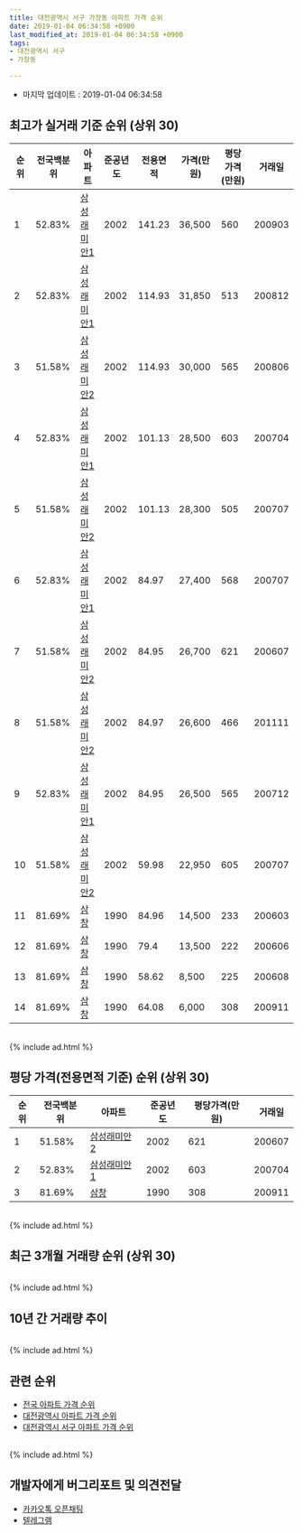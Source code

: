 ```yaml
---
title: 대전광역시 서구 가장동 아파트 가격 순위
date: 2019-01-04 06:34:58 +0900
last_modified_at: 2019-01-04 06:34:58 +0900
tags:
- 대전광역시 서구
- 가장동

---
```


* 마지막 업데이트 : 2019-01-04 06:34:58

## 최고가 실거래 기준 순위 (상위 30)


|순위|전국백분위|아파트|준공년도|전용면적|가격(만원)|평당가격(만원)|거래일|
|---|---|---|---|---|---|---|---|
|1|52.83%|[삼성래미안1](https://search.naver.com/search.naver?query=%EB%8C%80%EC%A0%84%EA%B4%91%EC%97%AD%EC%8B%9C+%EC%84%9C%EA%B5%AC+%EA%B0%80%EC%9E%A5%EB%8F%99+%EC%82%BC%EC%84%B1%EB%9E%98%EB%AF%B8%EC%95%881)|2002|141.23|36,500|560|200903|
|2|52.83%|[삼성래미안1](https://search.naver.com/search.naver?query=%EB%8C%80%EC%A0%84%EA%B4%91%EC%97%AD%EC%8B%9C+%EC%84%9C%EA%B5%AC+%EA%B0%80%EC%9E%A5%EB%8F%99+%EC%82%BC%EC%84%B1%EB%9E%98%EB%AF%B8%EC%95%881)|2002|114.93|31,850|513|200812|
|3|51.58%|[삼성래미안2](https://search.naver.com/search.naver?query=%EB%8C%80%EC%A0%84%EA%B4%91%EC%97%AD%EC%8B%9C+%EC%84%9C%EA%B5%AC+%EA%B0%80%EC%9E%A5%EB%8F%99+%EC%82%BC%EC%84%B1%EB%9E%98%EB%AF%B8%EC%95%882)|2002|114.93|30,000|565|200806|
|4|52.83%|[삼성래미안1](https://search.naver.com/search.naver?query=%EB%8C%80%EC%A0%84%EA%B4%91%EC%97%AD%EC%8B%9C+%EC%84%9C%EA%B5%AC+%EA%B0%80%EC%9E%A5%EB%8F%99+%EC%82%BC%EC%84%B1%EB%9E%98%EB%AF%B8%EC%95%881)|2002|101.13|28,500|603|200704|
|5|51.58%|[삼성래미안2](https://search.naver.com/search.naver?query=%EB%8C%80%EC%A0%84%EA%B4%91%EC%97%AD%EC%8B%9C+%EC%84%9C%EA%B5%AC+%EA%B0%80%EC%9E%A5%EB%8F%99+%EC%82%BC%EC%84%B1%EB%9E%98%EB%AF%B8%EC%95%882)|2002|101.13|28,300|505|200707|
|6|52.83%|[삼성래미안1](https://search.naver.com/search.naver?query=%EB%8C%80%EC%A0%84%EA%B4%91%EC%97%AD%EC%8B%9C+%EC%84%9C%EA%B5%AC+%EA%B0%80%EC%9E%A5%EB%8F%99+%EC%82%BC%EC%84%B1%EB%9E%98%EB%AF%B8%EC%95%881)|2002|84.97|27,400|568|200707|
|7|51.58%|[삼성래미안2](https://search.naver.com/search.naver?query=%EB%8C%80%EC%A0%84%EA%B4%91%EC%97%AD%EC%8B%9C+%EC%84%9C%EA%B5%AC+%EA%B0%80%EC%9E%A5%EB%8F%99+%EC%82%BC%EC%84%B1%EB%9E%98%EB%AF%B8%EC%95%882)|2002|84.95|26,700|621|200607|
|8|51.58%|[삼성래미안2](https://search.naver.com/search.naver?query=%EB%8C%80%EC%A0%84%EA%B4%91%EC%97%AD%EC%8B%9C+%EC%84%9C%EA%B5%AC+%EA%B0%80%EC%9E%A5%EB%8F%99+%EC%82%BC%EC%84%B1%EB%9E%98%EB%AF%B8%EC%95%882)|2002|84.97|26,600|466|201111|
|9|52.83%|[삼성래미안1](https://search.naver.com/search.naver?query=%EB%8C%80%EC%A0%84%EA%B4%91%EC%97%AD%EC%8B%9C+%EC%84%9C%EA%B5%AC+%EA%B0%80%EC%9E%A5%EB%8F%99+%EC%82%BC%EC%84%B1%EB%9E%98%EB%AF%B8%EC%95%881)|2002|84.95|26,500|565|200712|
|10|51.58%|[삼성래미안2](https://search.naver.com/search.naver?query=%EB%8C%80%EC%A0%84%EA%B4%91%EC%97%AD%EC%8B%9C+%EC%84%9C%EA%B5%AC+%EA%B0%80%EC%9E%A5%EB%8F%99+%EC%82%BC%EC%84%B1%EB%9E%98%EB%AF%B8%EC%95%882)|2002|59.98|22,950|605|200707|
|11|81.69%|[삼창](https://search.naver.com/search.naver?query=%EB%8C%80%EC%A0%84%EA%B4%91%EC%97%AD%EC%8B%9C+%EC%84%9C%EA%B5%AC+%EA%B0%80%EC%9E%A5%EB%8F%99+%EC%82%BC%EC%B0%BD)|1990|84.96|14,500|233|200603|
|12|81.69%|[삼창](https://search.naver.com/search.naver?query=%EB%8C%80%EC%A0%84%EA%B4%91%EC%97%AD%EC%8B%9C+%EC%84%9C%EA%B5%AC+%EA%B0%80%EC%9E%A5%EB%8F%99+%EC%82%BC%EC%B0%BD)|1990|79.4|13,500|222|200606|
|13|81.69%|[삼창](https://search.naver.com/search.naver?query=%EB%8C%80%EC%A0%84%EA%B4%91%EC%97%AD%EC%8B%9C+%EC%84%9C%EA%B5%AC+%EA%B0%80%EC%9E%A5%EB%8F%99+%EC%82%BC%EC%B0%BD)|1990|58.62|8,500|225|200608|
|14|81.69%|[삼창](https://search.naver.com/search.naver?query=%EB%8C%80%EC%A0%84%EA%B4%91%EC%97%AD%EC%8B%9C+%EC%84%9C%EA%B5%AC+%EA%B0%80%EC%9E%A5%EB%8F%99+%EC%82%BC%EC%B0%BD)|1990|64.08|6,000|308|200911|


<br>
{% include ad.html %}
<br>

## 평당 가격(전용면적 기준) 순위 (상위 30)


|순위|전국백분위|아파트|준공년도|평당가격(만원)|거래일|
|---|---|---|---|---|---|
|1|51.58%|[삼성래미안2](https://search.naver.com/search.naver?query=%EB%8C%80%EC%A0%84%EA%B4%91%EC%97%AD%EC%8B%9C+%EC%84%9C%EA%B5%AC+%EA%B0%80%EC%9E%A5%EB%8F%99+%EC%82%BC%EC%84%B1%EB%9E%98%EB%AF%B8%EC%95%882)|2002|621|200607|
|2|52.83%|[삼성래미안1](https://search.naver.com/search.naver?query=%EB%8C%80%EC%A0%84%EA%B4%91%EC%97%AD%EC%8B%9C+%EC%84%9C%EA%B5%AC+%EA%B0%80%EC%9E%A5%EB%8F%99+%EC%82%BC%EC%84%B1%EB%9E%98%EB%AF%B8%EC%95%881)|2002|603|200704|
|3|81.69%|[삼창](https://search.naver.com/search.naver?query=%EB%8C%80%EC%A0%84%EA%B4%91%EC%97%AD%EC%8B%9C+%EC%84%9C%EA%B5%AC+%EA%B0%80%EC%9E%A5%EB%8F%99+%EC%82%BC%EC%B0%BD)|1990|308|200911|


<br>
{% include ad.html %}
<br>

## 최근 3개월 거래량 순위 (상위 30)


<div style="width:100%;">
    <canvas id="deal_count_ranking" height="250"></canvas>
</div>


<script>
new Chart(document.getElementById("deal_count_ranking"), {
    type: 'horizontalBar',
    data: {
        labels: ['삼성래미안2', '삼성래미안1'],
        datasets: [{
            label: '실거래 수',
            data: [12, 9],
            borderColor: "rgba(255, 0, 128, 1)",
            backgroundColor: "rgba(255, 0, 128, 0.5)",
            fill: false,
        }]
    },
    options: {
        responsive: true,
        title: {
            display: true,
            text: '최근 3개월 거래량 순위'
        },
        tooltips: {
            mode: 'index',
            intersect: false,
            callbacks: {
                title: function(tooltipItems, data) {
                    return "실거래 수:";
                },
                label: function(tooltipItem, data) {
                    return data.labels[tooltipItem.index] + ": " + tooltipItem.xLabel;
                }
            }
        },
        hover: {
            mode: 'nearest',
            intersect: true
        },
        scales: {
            xAxes: [{
                display: true,
                scaleLabel: {
                    display: true,
                    labelString: '실거래 수'
                },
                ticks: {
                    suggestedMin: 0,
                }
            }],
            yAxes: [{
                display: true,
                ticks: {
                    autoSkip: false,
                    callback: function(value, index, values) {
                        if (value.length > 15)
                            return value.substr(0, 13) + "...";
                        else
                            return value;
                    }
                },
                scaleLabel: {
                    display: false,
                }
            }]
        }
    }
});

</script>


<br>
{% include ad.html %}
<br>

## 10년 간 거래량 추이


<div style="width:100%;">
    <canvas id="deal_progress" height="250"></canvas>
</div>

<script>
new Chart(document.getElementById("deal_progress"), {
    type: 'line',
    data: {
        labels: ['200901','200902','200903','200904','200905','200906','200907','200908','200909','200910','200911','200912','201001','201002','201003','201004','201005','201006','201007','201008','201009','201010','201011','201012','201101','201102','201103','201104','201105','201106','201107','201108','201109','201110','201111','201112','201201','201202','201203','201204','201205','201206','201207','201208','201209','201210','201211','201212','201301','201302','201303','201304','201305','201306','201307','201308','201309','201310','201311','201312','201401','201402','201403','201404','201405','201406','201407','201408','201409','201410','201411','201412','201501','201502','201503','201504','201505','201506','201507','201508','201509','201510','201511','201512','201601','201602','201603','201604','201605','201606','201607','201608','201609','201610','201611','201612','201701','201702','201703','201704','201705','201706','201707','201708','201709','201710','201711','201712','201801','201802','201803','201804','201805','201806','201807','201808','201809','201810','201811','201812','201901'],
        datasets: [{
            label: '실거래 수',
            pointRadius: 1,
            data: [11, 14, 20, 29, 26, 28, 37, 23, 28, 29, 18, 13, 23, 14, 28, 16, 17, 19, 13, 20, 15, 24, 28, 28, 33, 25, 20, 11, 19, 21, 16, 10, 5, 28, 15, 11, 9, 5, 11, 2, 3, 6, 3, 7, 7, 12, 10, 9, 8, 16, 14, 12, 20, 13, 13, 13, 16, 15, 10, 10, 13, 8, 16, 9, 6, 12, 12, 9, 22, 11, 11, 17, 10, 9, 21, 15, 20, 16, 19, 17, 21, 23, 26, 8, 15, 10, 22, 13, 15, 20, 19, 15, 15, 29, 13, 19, 10, 14, 16, 6, 11, 14, 9, 14, 11, 9, 15, 9, 7, 9, 14, 10, 9, 11, 3, 10, 7, 18, 17, 4, 0],
            borderColor: "rgba(255, 201, 14, 1)",
            backgroundColor: "rgba(255, 201, 14, 0.5)",
            fill: true,
        }]
    },
    options: {
        responsive: true,
        title: {
            display: true,
            text: '10년간 거래량 추이'
        },
        tooltips: {
            mode: 'index',
            intersect: false,
        },
        hover: {
            mode: 'nearest',
            intersect: true
        },
        scales: {
            xAxes: [{
                display: true,
                scaleLabel: {
                    display: true,
                    labelString: '년/월'
                }
            }],
            yAxes: [{
                display: true,
                ticks: {
                    suggestedMin: 0,
                },
                scaleLabel: {
                    display: true,
                    labelString: '실거래 수'
                }
            }]
        }
    }
});

</script>


<br>
{% include ad.html %}
<br>

## 관련 순위

- [전국 아파트 가격 순위](https://inasie.github.io/apt-ranking/전국)
- [대전광역시 아파트 가격 순위](https://inasie.github.io/apt-ranking/대전광역시)
- [대전광역시 서구 아파트 가격 순위](https://inasie.github.io/apt-ranking/대전광역시-서구)


<br>
{% include ad.html %}
<br>

## 개발자에게 버그리포트 및 의견전달

- [카카오톡 오픈채팅](https://open.kakao.com/o/gLJUAP4)
- [텔레그램](https://t.me/inasie)

